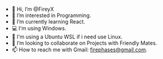 - 👋 Hi, I’m @FireyX
- 👀 I’m interested in Programming.
- 🌱 I’m currently learning React.
- 💻 I'm using Windows.
- 🐧 I'm using a Ubuntu WSL if i need use Linux.
- 💞️ I’m looking to collaborate on Projects with Friendly Mates.
- 📫 How to reach me with Gmail: firephases@gmail.com.

<!---
FireyX/FireyX is a ✨ special ✨ repository because its `README.md` (this file) appears on your GitHub profile.
You can click the Preview link to take a look at your changes.
--->
